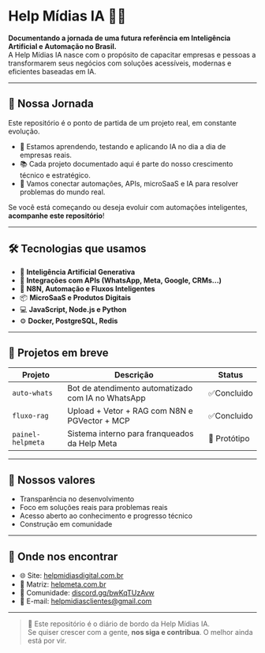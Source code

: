 # Help Mídias IA 🚀🤖

**Documentando a jornada de uma futura referência em Inteligência Artificial e Automação no Brasil.**  
A Help Mídias IA nasce com o propósito de capacitar empresas e pessoas a transformarem seus negócios com soluções acessíveis, modernas e eficientes baseadas em IA.

---

## 🌱 Nossa Jornada

Este repositório é o ponto de partida de um projeto real, em constante evolução.

- 📍 Estamos aprendendo, testando e aplicando IA no dia a dia de empresas reais.
- 📚 Cada projeto documentado aqui é parte do nosso crescimento técnico e estratégico.
- 🔗 Vamos conectar automações, APIs, microSaaS e IA para resolver problemas do mundo real.

Se você está começando ou deseja evoluir com automações inteligentes, **acompanhe este repositório**!

---

## 🛠️ Tecnologias que usamos

- 🧠 **Inteligência Artificial Generativa**
- 🔌 **Integrações com APIs (WhatsApp, Meta, Google, CRMs...)**
- 🔄 **N8N, Automação e Fluxos Inteligentes**
- 📦 **MicroSaaS e Produtos Digitais**
- 💻 **JavaScript, Node.js e Python**
- ⚙️ **Docker, PostgreSQL, Redis**

---

## 📁 Projetos em breve

| Projeto                    | Descrição                                            | Status       |
|----------------------------|------------------------------------------------------|--------------|
| `auto-whats`               | Bot de atendimento automatizado com IA no WhatsApp   | ✅Concluido  |
| `fluxo-rag`                | Upload + Vetor +  RAG com N8N e PGVector + MCP       | ✅Concluido  |
| `painel-helpmeta`          | Sistema interno para franqueados da Help Meta        | 🧪 Protótipo |

---

## 🧭 Nossos valores

- Transparência no desenvolvimento
- Foco em soluções reais para problemas reais
- Acesso aberto ao conhecimento e progresso técnico
- Construção em comunidade

---

## 📡 Onde nos encontrar

- 🌐 Site: [helpmidiasdigital.com.br](https://helpmidiasdigital.com.br)  
- 🧠 Matriz: [helpmeta.com.br](https://helpmeta.com.br)  
- 💬 Comunidade: [discord.gg/bwKqTUzAvw](https://discord.gg/bwKqTUzAvw)  
- 📧 E-mail: helpmidiasclientes@gmail.com

---

> 📌 Este repositório é o diário de bordo da Help Mídias IA.  
> Se quiser crescer com a gente, **nos siga e contribua**. O melhor ainda está por vir.
